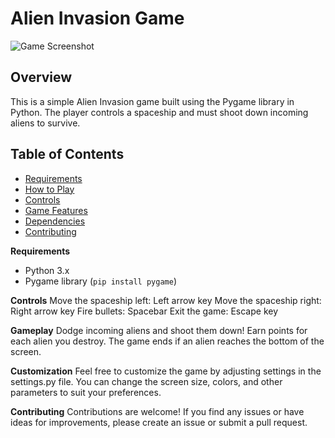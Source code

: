 # Alien Invasion Game

![Game Screenshot](screenshot.png)

## Overview

This is a simple Alien Invasion game built using the Pygame library in Python. The player controls a spaceship and must shoot down incoming aliens to survive.

## Table of Contents
- [Requirements](#requirements)
- [How to Play](#how-to-play)
- [Controls](#controls)
- [Game Features](#game-features)
- [Dependencies](#dependencies)
- [Contributing](#contributing)

**Requirements**
- Python 3.x
- Pygame library (`pip install pygame`)

**Controls**
Move the spaceship left: Left arrow key
Move the spaceship right: Right arrow key
Fire bullets: Spacebar
Exit the game: Escape key

**Gameplay**
Dodge incoming aliens and shoot them down!
Earn points for each alien you destroy.
The game ends if an alien reaches the bottom of the screen.

**Customization**
Feel free to customize the game by adjusting settings in the settings.py file. You can change the screen size, colors, and other parameters to suit your preferences.

**Contributing**
Contributions are welcome! If you find any issues or have ideas for improvements, please create an issue or submit a pull request.
